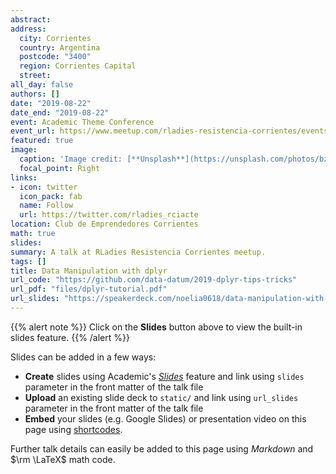 ```yaml
---
abstract:
address:
  city: Corrientes
  country: Argentina
  postcode: "3400"
  region: Corrientes Capital
  street: 
all_day: false
authors: []
date: "2019-08-22"
date_end: "2019-08-22"
event: Academic Theme Conference
event_url: https://www.meetup.com/rladies-resistencia-corrientes/events/263055088/
featured: true
image:
  caption: 'Image credit: [**Unsplash**](https://unsplash.com/photos/bzdhc5b3Bxs)'
  focal_point: Right
links:
- icon: twitter
  icon_pack: fab
  name: Follow
  url: https://twitter.com/rladies_rciacte
location: Club de Emprendedores Corrientes
math: true
slides: 
summary: A talk at RLadies Resistencia Corrientes meetup.
tags: []
title: Data Manipulation with dplyr
url_code: "https://github.com/data-datum/2019-dplyr-tips-tricks"
url_pdf: "files/dplyr-tutorial.pdf"
url_slides: "https://speakerdeck.com/noelia0618/data-manipulation-with-dplyr-rladies-talk"
---
```


{{% alert note %}}
Click on the **Slides** button above to view the built-in slides feature.
{{% /alert %}}

Slides can be added in a few ways:

- **Create** slides using Academic's [*Slides*](https://sourcethemes.com/academic/docs/managing-content/#create-slides) feature and link using `slides` parameter in the front matter of the talk file
- **Upload** an existing slide deck to `static/` and link using `url_slides` parameter in the front matter of the talk file
- **Embed** your slides (e.g. Google Slides) or presentation video on this page using [shortcodes](https://sourcethemes.com/academic/docs/writing-markdown-latex/).

Further talk details can easily be added to this page using *Markdown* and $\rm \LaTeX$ math code.
